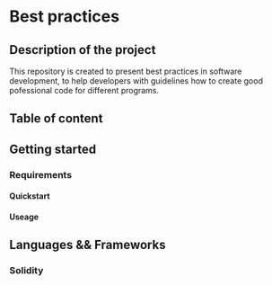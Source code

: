 # Best practices 

## Description of the project

This repository is created to present best practices in software development, to help developers with guidelines how to create good pofessional code for different programs.

## Table of content


## Getting started

### Requirements

#### Quickstart

#### Useage 


## Languages && Frameworks

### Solidity 

